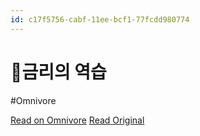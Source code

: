 ```yaml
---
id: c17f5756-cabf-11ee-bcf1-77fcdd980774
---
```


# 🎯금리의 역습
#Omnivore

[Read on Omnivore](https://omnivore.app/me/-18da4998c41)
[Read Original](https://omnivore.app/no_url?q=1907c78c-e89d-45e4-a180-008173d52c5b)

